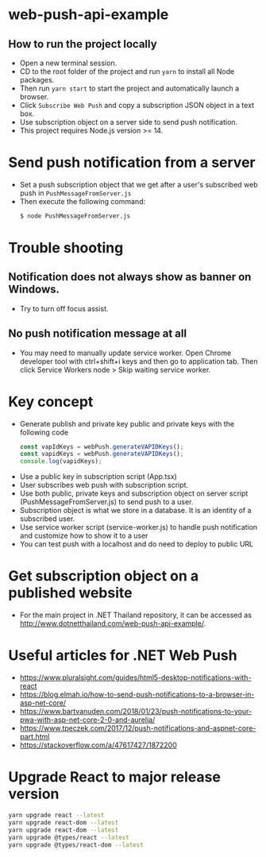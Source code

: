 # web-push-api-example

## How to run the project locally
- Open a new terminal session.
- CD to the root folder of the project and run `yarn` to install all Node packages.
- Then run `yarn start` to start the project and automatically launch a browser.
- Click `Subscribe Web Push` and copy a subscription JSON object in a text box. 
- Use subscription object on a server side to send push notification.
- This project requires Node.js version >= 14.


# Send push notification from a server
- Set a push subscription object that we get after a user's subscribed web push in `PushMessageFromServer.js`
- Then execute the following command:
  ```sh
  $ node PushMessageFromServer.js
  ```

# Trouble shooting
## Notification does not always show as banner on Windows.
- Try to turn off focus assist.
## No push notification message at all
- You may need to manually update service worker. Open Chrome developer tool with ctrl+shift+i keys and then go to application tab.
  Then click Service Workers node > Skip waiting service worker.

# Key concept
- Generate publish and private key public and private keys with the following code
  ```js
  const vapIdKeys = webPush.generateVAPIDKeys();
  const vapidKeys = webPush.generateVAPIDKeys();
  console.log(vapidKeys);
  ```
- Use a public key in subscription script (App.tsx)
- User subscribes web push with subscription script.
- Use both public, private keys and subscription object on server script (PushMessageFromServer.js) to send push to a user.
- Subscription object is what we store in a database. It is an identity of a subscribed user.
- Use service worker script (service-worker.js) to handle push notification and customize how to show it to a user
- You can test push with a localhost and do need to deploy to public URL

# Get subscription object on a published website
- For the main project in .NET Thailand repository, it can be accessed as http://www.dotnetthailand.com/web-push-api-example/.

# Useful articles for .NET Web Push
- https://www.pluralsight.com/guides/html5-desktop-notifications-with-react
- https://blog.elmah.io/how-to-send-push-notifications-to-a-browser-in-asp-net-core/
- https://www.bartvanuden.com/2018/01/23/push-notifications-to-your-pwa-with-asp-net-core-2-0-and-aurelia/
- https://www.tpeczek.com/2017/12/push-notifications-and-aspnet-core-part.html
- https://stackoverflow.com/a/47617427/1872200

# Upgrade React to major release version
  ```sh
  yarn upgrade react --latest
  yarn upgrade react-dom --latest
  yarn upgrade react-dom --latest
  yarn upgrade @types/react --latest
  yarn upgrade @types/react-dom --latest
  ```